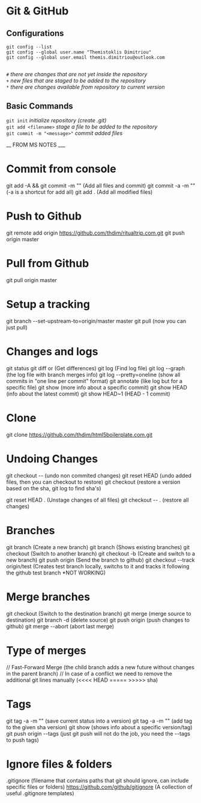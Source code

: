 # Git & GitHub

## Configurations

`git config --list`  
`git config --global user.name "Themistoklis Dimitriou"`  
`git config --global user.email themis.dimitriou@outlook.com`  

## 

`#` _there are changes that are not yet inside the repository_  
`+` _new files that are staged to be added to the repository_  
`*` _there are changes available from repository to current version_  


## Basic Commands
`git init` _initialize repository (create .git)_  
`git add <filename>` _stage a file to be added to the repository_  
`git commit -m "<message>"` _commit added files_  


__ FROM MS NOTES ___
# Commit from console
git add -A && git commit -m "<message>" (Add all files and commit)
git commit -a -m "<message>" (-a is a shortcut for add all)
git add . (Add all modified files)

# Push to Github
git remote add origin https://github.com/thdim/ritualtrip.com.git
git push origin master

# Pull from Github
git pull origin master
# Setup a tracking
git branch --set-upstream-to=origin/master master
git pull (now you can just pull)

# Changes and logs
git status
git diff <filename> or <sha code> (Get differences)
git log (Find log file)
git log --graph (the log file with branch merges info)
git log --pretty=oneline (show all commits in "one line per commit" format)
git annotate <filename> (like log but for a specific file)
git show <sha> (more info about a specific commit)
git show HEAD (info about the latest commit)
git show HEAD~1 (HEAD - 1 commit)

# Clone
git clone https://github.com/thdim/html5boilerplate.com.git 

# Undoing Changes
git checkout -- <filename> (undo non commited changes)
git reset HEAD <filename> (undo added files, then you can checkout to restore)
git checkout <sha> <filename> (restore a version based on the sha, git log to find sha's)

git reset HEAD . (Unstage changes of all files)
git checkout -- . (restore all changes)

# Branches
git branch <name> (Create a new branch)
git branch (Shows existing branches)
git checkout <branch-name> (Switch to another branch)
git checkout -b <branch-name> (Create and switch to a new branch)
git push origin <branch> (Send the branch to github)
git checkout --track origin/test (Creates test branch locally, switchs to it and tracks it following the github test branch *NOT WORKING)

# Merge branches
git checkout <branch> (Switch to the destination branch)
git merge <source-branch> <destination-branch> (merge source to destination)
git branch -d <source-branch> (delete source)
git push origin <source-branch> (push changes to github)
git merge --abort (abort last merge)

# Type of merges
// Fast-Forward Merge (the child branch adds a new future without changes in the parent branch)
// In case of a conflict we need to remove the additional git lines manually (<<<< HEAD ===== >>>>> sha)

# Tags
git tag -a <version> -m "<msg>" (save current status into a version)
git tag -a <version> <sha> -m "<msg>" (add tag to the given sha version)
git show <version> (shows info about a specific version/tag)
git push origin --tags (just git push will not do the job, you need the --tags to push tags)

# Ignore files & folders
.gitignore (filename that contains paths that git should ignore, can include specific files or folders)
https://github.com/github/gitignore (A collection of useful .gitignore templates)
